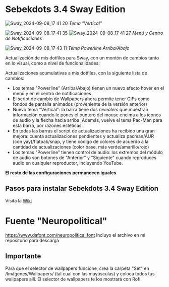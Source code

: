 # Sebekdots 3.4 Sway Edition

![Sway_2024-09-08_17 41 20](https://github.com/user-attachments/assets/642d342a-ed68-4f97-819b-66bb5744c556)
_Tema "Vertical"_

![Sway_2024-09-08_17 41 35](https://github.com/user-attachments/assets/106c1163-2f65-49d1-876c-d976a3e9237f)
![Sway_2024-09-08_17 41 27](https://github.com/user-attachments/assets/f458ec5b-1303-44b3-ae6d-e7375dcc02ec)
_Menú y Centro de Notificaciones_

![Sway_2024-09-08_17 43 11](https://github.com/user-attachments/assets/e9d85530-71bc-481b-98f0-d47901ab1646)
_Tema Powerline Arriba/Abajo_

Actualización de mis dotfiles para Sway, con un montón de cambios tanto en lo visual, como a nivel de funcionalidades:

Actualizaciones acumulativas a mis dotfiles, con la siguiente lista de cambios:

- Los temas "Powerline" (Arriba/Abajo) tienen un nuevo efecto hover en el menú y en el centro de notificaciones
- El script de cambio de Wallpapers ahora permite tener GIFs como fondos de pantalla animados (proveniente de la versión anterior)
- Nuevo tema "Vertical": la barra tiene dos _revealers_ que muestran información cuando le pones el puntero del mouse encima a los iconos de audio y la flecha hacia arriba. Además, vuelve el tema Pac-Man para esta barra, por razones estéticas.
- En todas las barras el script de actualizaciones ha recibido una gran mejora: cuenta actualizaciones pendientes y actualiza pacman/AUR (con yay)/flatpak/snap, y tiene código de colores de acuerdo a la cantidad de actualizaciones (color base, más verde/amarillo/rojo)
- Los temas "Powerline" tienen control de audio: los extremos del módulo de audio son botones de "Anterior" y "Siguiente" cuando reproduces audio en cualquier reproductor, incluyendo YouTube.

**El resto de las configuraciones permanecen iguales**

## Pasos para instalar Sebekdots 3.4 Sway Edition

Visita la [Wiki](https://github.com/andrewsebek/Sebekdots-sway/wiki)

# Fuente "Neuropolitical"

https://www.dafont.com/neuropolitical.font 
Incluyo el archivo en mi repositorio para descarga

## Importante

Para que el selector de wallpapers funcione, crea la carpeta "Set" en /Imágenes/Wallpapers/ (tal cual con las mayúsculas) y coloca todos tus wallpapers allí. El selector de wallpapers te los mostrará con Rofi.

